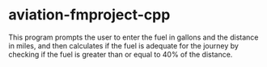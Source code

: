 # aviation-fmproject-cpp
This program prompts the user to enter the fuel in gallons and the distance in miles, and then calculates if the fuel is adequate for the journey by checking if the fuel is greater than or equal to 40% of the distance.
